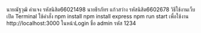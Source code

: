 นายณัฐวุฒิ คำแจง รหัสนิสิต66021498 
นายธีรภัทร แก้วสว่าง รหัสนิสิต6602678
วิธีใช้งานเว็บ เปิด Terminal ใช้คำสั่ง npm install
npm install express
npm run start เพื่อใช้งาน
http://localhost:3000
ในหน้าLogin
ชื่อ admin
รหัส 1234

